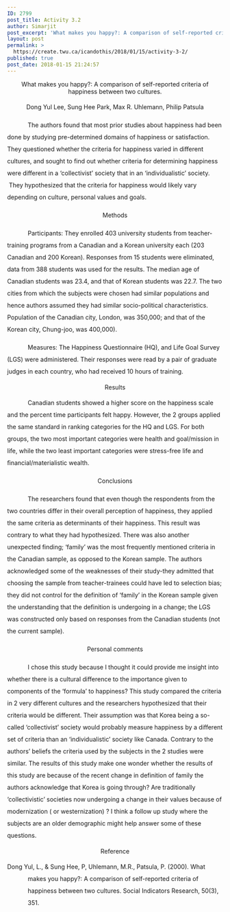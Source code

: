 ```yaml
---
ID: 2799
post_title: Activity 3.2
author: Simarjit
post_excerpt: 'What makes you happy?: A comparison of self-reported criteria of happiness between two cultures. Dong Yul Lee, Sung Hee Park, Max R. Uhlemann, Philip Patsula The authors found that most prior studies about happiness had been done by studying pre-determined domains of happiness or satisfaction. They questioned whether the criteria for happiness varied in different [&hellip;]'
layout: post
permalink: >
  https://create.twu.ca/icandothis/2018/01/15/activity-3-2/
published: true
post_date: 2018-01-15 21:24:57
---
```

<p align="center">
<p align="center">
<p align="center">What makes you happy?: A comparison of self-reported criteria of happiness between two cultures.</p>
<p style="text-align: center;line-height: 200%" align="center">Dong Yul Lee, Sung Hee Park, Max R. Uhlemann, Philip Patsula</p>
<p style="line-height: 200%;cursor: text">
<p style="line-height: 200%;cursor: text">
<p style="text-align: center;line-height: 200%" align="center">
<p align="center">
<p align="center">
<p align="center">
<p align="center">
<p align="center">
<p align="center">
<p align="center">
<p align="center">
<p align="center">
<p align="center">
<p style="text-indent: .5in;line-height: 200%;cursor: text">The authors found that most prior studies about happiness had been done by studying pre-determined domains of happiness or satisfaction. They questioned whether the criteria for happiness varied in different cultures, and sought to find out whether criteria for determining happiness were different in a &#8216;collectivist&#8217; society that in an &#8216;individualistic&#8217; society.  They hypothesized that the criteria for happiness would likely vary depending on culture, personal values and goals.</p>
<p style="text-align: center;line-height: 200%" align="center">Methods</p>
<p style="text-indent: .5in;line-height: 200%;cursor: text">Participants: They enrolled 403 university students from teacher-training programs from a Canadian and a Korean university each (203 Canadian and 200 Korean). Responses from 15 students were eliminated, data from 388 students was used for the results. The median age of Canadian students was 23.4, and that of Korean students was 22.7. The two cities from which the subjects were chosen had similar populations and hence authors assumed they had similar socio-political characteristics. Population of the Canadian city, London, was 350,000; and that of the Korean city, Chung-joo, was 400,000).</p>
<p style="text-indent: .5in;line-height: 200%;cursor: text">Measures: The Happiness Questionnaire (HQ), and Life Goal Survey (LGS) were administered. Their responses were read by a pair of graduate judges in each country, who had received 10 hours of training.</p>
<p style="text-align: center;line-height: 200%" align="center">
<p align="center">Results</p>
<p style="text-indent: .5in;line-height: 200%;cursor: text">Canadian students showed a higher score on the happiness scale and the percent time participants felt happy. However, the 2 groups applied the same standard in ranking categories for the HQ and LGS. For both groups, the two most important categories were health and goal/mission in life, while the two least important categories were stress-free life and ﬁnancial/materialistic wealth.</p>
<p style="text-align: center;line-height: 200%" align="center">Conclusions</p>
<p style="text-indent: .5in;line-height: 200%;cursor: text">The researchers found that even though the respondents from the two countries differ in their overall perception of happiness, they applied the same criteria as determinants of their happiness. This result was contrary to what they had hypothesized. There was also another unexpected finding; &#8216;family&#8217; was the most frequently mentioned criteria in the Canadian sample, as opposed to the Korean sample. The authors acknowledged some of the weaknesses of their study-they admitted that choosing the sample from teacher-trainees could have led to selection bias; they did not control for the definition of &#8216;family&#8217; in the Korean sample given the understanding that the definition is undergoing in a change; the LGS was constructed only based on responses from the Canadian students (not the current sample).</p>
<p style="text-align: center;line-height: 200%" align="center">Personal comments</p>
<p style="text-indent: .5in;line-height: 200%;cursor: text">I chose this study because I thought it could provide me insight into whether there is a cultural difference to the importance given to components of the &#8216;formula&#8217; to happiness? This study compared the criteria in 2 very different cultures and the researchers hypothesized that their criteria would be different. Their assumption was that Korea being a so-called &#8216;collectivist&#8217; society would probably measure happiness by a different set of criteria than an &#8216;individualistic&#8217; society like Canada. Contrary to the authors’ beliefs the criteria used by the subjects in the 2 studies were similar. The results of this study make one wonder whether the results of this study are because of the recent change in definition of family the authors acknowledge that Korea is going through? Are traditionally &#8216;collectivistic&#8217; societies now undergoing a change in their values because of modernization ( or westernization) ? I think a follow up study where the subjects are an older demographic might help answer some of these questions.</p>
<p style="line-height: 200%;cursor: text">
<p style="text-align: center;line-height: 200%" align="center">
<p align="center">
<p align="center">
<p align="center">
<p align="center">
<p align="center">
<p align="center">
<p align="center">
<p align="center">
<p align="center">
<p align="center">Reference</p>
<p style="margin-left: .5in;text-indent: -.5in;line-height: 200%;cursor: text">Dong Yul, L., &amp; Sung Hee, P, Uhlemann, M.R., Patsula, P. (2000). What makes you happy?: A comparison of self-reported criteria of happiness between two cultures. Social Indicators Research, 50(3), 351.</p>
<p style="line-height: 200%;cursor: text">
<p><span style="margin: 0px;font-family: 'Times New Roman',serif"><span style="color: #000000"> </span></span></p>